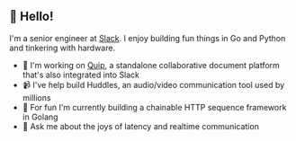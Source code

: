## 👋 Hello!
I'm a senior engineer at [Slack](https://www.slack.com/). I enjoy building fun things in Go and Python and tinkering with hardware.
- 📄 I'm working on [Quip](https://www.quip.com/), a standalone collaborative document platform that's also integrated into Slack
- 📹 I've help build Huddles, an audio/video communication tool used by millions
- 🔭 For fun I'm currently building a chainable HTTP sequence framework in Golang
- 💬 Ask me about the joys of latency and realtime communication

<!--
**jhight/jhight** is a ✨ _special_ ✨ repository because its `README.md` (this file) appears on your GitHub profile.

Here are some ideas to get you started:

- 🔭 I’m currently working on ...
- 🌱 I’m currently learning ...
- 👯 I’m looking to collaborate on ...
- 🤔 I’m looking for help with ...
- 💬 Ask me about ...
- 📫 How to reach me: ...
- 😄 Pronouns: ...
- ⚡ Fun fact: ...
-->
